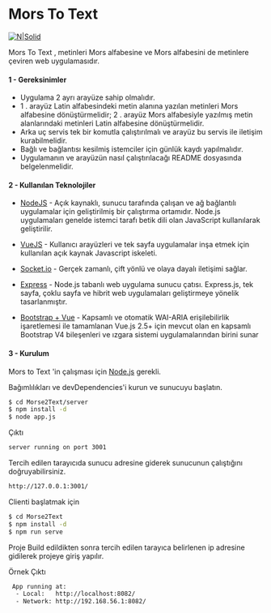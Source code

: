 # Mors To Text

[![N|Solid](https://cldup.com/dTxpPi9lDf.thumb.png)](https://nodesource.com/products/nsolid)

Mors To Text , metinleri Mors alfabesine ve Mors alfabesini de metinlere çeviren web uygulamasıdır.


#### 1 - Gereksinimler

- Uygulama 2 ayrı arayüze sahip olmalıdır.
- 1 . arayüz Latin alfabesindeki metin alanına yazılan metinleri Mors alfabesine dönüştürmelidir; 2 . arayüz Mors alfabesiyle yazılmış metin alanlarındaki metinleri Latin alfabesine dönüştürmelidir.
- Arka uç servis tek bir komutla çalıştırılmalı ve arayüz bu servis ile iletişim kurabilmelidir.
- Bağlı ve bağlantısı kesilmiş istemciler için günlük kaydı yapılmalıdır.
- Uygulamanın ve arayüzün nasıl çalıştırılacağı README dosyasında belgelenmelidir.


#### 2 - Kullanılan Teknolojiler

* [NodeJS](https://nodejs.org) - Açık kaynaklı, sunucu tarafında çalışan ve ağ bağlantılı uygulamalar için geliştirilmiş bir çalıştırma ortamıdır. Node.js uygulamaları genelde istemci tarafı betik dili olan JavaScript kullanılarak geliştirilir.

* [VueJS](https://vuejs.org) - Kullanıcı arayüzleri ve tek sayfa uygulamalar inşa etmek için kullanılan açık kaynak Javascript iskeleti.
* [Socket.io](https://socket.io/) - Gerçek zamanlı, çift yönlü ve olaya dayalı iletişimi sağlar.
* [Express](https://expressjs.com) - Node.js tabanlı web uygulama sunucu çatısı. Express.js, tek sayfa, çoklu sayfa ve hibrit web uygulamaları geliştirmeye yönelik tasarlanmıştır. 
* [Bootstrap + Vue](https://bootstrap-vue.js.org) - Kapsamlı ve otomatik WAI-ARIA erişilebilirlik işaretlemesi ile tamamlanan Vue.js 2.5+ için mevcut olan en kapsamlı Bootstrap V4 bileşenleri ve ızgara sistemi uygulamalarından birini sunar



#### 3 - Kurulum

Mors to Text 'in çalışması için [Node.js](https://nodejs.org/)  gerekli.

Bağımlılıkları ve devDependencies'i kurun ve sunucuyu başlatın.

```sh
$ cd Morse2Text/server
$ npm install -d
$ node app.js
```
Çıktı 

```sh
server running on port 3001
```


Tercih edilen tarayıcıda sunucu adresine giderek sunucunun çalıştığını doğruyabilirsiniz.

```sh
http://127.0.0.1:3001/
```

Clienti başlatmak için

```sh
$ cd Morse2Text
$ npm install -d
$ npm run serve
```

Proje Build edildikten sonra tercih edilen tarayıca belirlenen ip adresine gidilerek projeye giriş yapılır.

Örnek Çıktı 

```sh
 App running at:
  - Local:   http://localhost:8082/
  - Network: http://192.168.56.1:8082/

```
